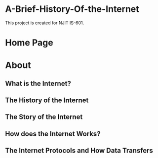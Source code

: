 # A-Brief-History-Of-the-Internet
This project is created for NJIT IS-601.
<h1>Home Page </h1>
<h1>About</h1>

<h2>What is the Internet?</h2>
<h2>The History of the Internet </h2>
<h2>The Story of the Internet</h2>
<h2>How does the Internet Works?</h2>
<h2>The Internet Protocols and How Data Transfers</h2>
